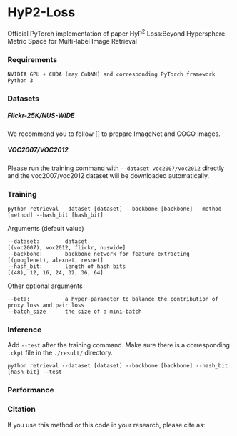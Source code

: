 # HyP2-Loss
Official PyTorch implementation of paper HyP$^2$ Loss:Beyond Hypersphere Metric Space for Multi-label Image Retrieval
### Requirements
```
NVIDIA GPU + CUDA (may CuDNN) and corresponding PyTorch framework
Python 3
```
### Datasets
##### Flickr-25K/NUS-WIDE
We recommend you to follow [] to prepare ImageNet and COCO images.
##### VOC2007/VOC2012
Please run the training command with `--dataset voc2007/voc2012` directly and the voc2007/voc2012 dataset will be downloaded automatically.
### Training
```
python retrieval --dataset [dataset] --backbone [backbone] --method [method] --hash_bit [hash_bit]
```
Arguments (default value)
```
--dataset:        dataset                                         [(voc2007), voc2012, flickr, nuswide]
--backbone:       backbone network for feature extracting         [(googlenet), alexnet, resnet]
--hash_bit:       length of hash bits                             [(48), 12, 16, 24, 32, 36, 64]
```
Other optional arguments
```
--beta:           a hyper-parameter to balance the contribution of proxy loss and pair loss      
--batch_size      the size of a mini-batch                                                            
```
### Inference
Add `--test` after the training command. Make sure there is a corresponding `.ckpt` file in the `./result/` directory.
```
python retrieval --dataset [dataset] --backbone [backbone] --hash_bit [hash_bit] --test
```
### Performance

### Citation
If you use this method or this code in your research, please cite as:
```

```

